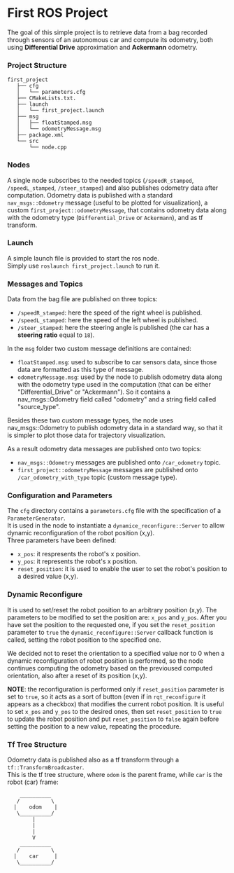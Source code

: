 # First ROS Project

The goal of this simple project is to retrieve data from a bag recorded through sensors of an autonomous car and compute its odometry, both using **Differential Drive** approximation and **Ackermann** odometry.

### Project Structure
```
first_project  
   ├── cfg  
   │   └── parameters.cfg  
   ├── CMakeLists.txt. 
   ├── launch  
   │   └── first_project.launch  
   ├── msg  
   │   ├── floatStamped.msg  
   │   └── odometryMessage.msg  
   ├── package.xml  
   └── src  
       └── node.cpp  
```

### Nodes
A single node subscribes to the needed topics (`/speedR_stamped`, `/speedL_stamped`, `/steer_stamped`) and also publishes odometry data after computation. Odometry data is published with a standard `nav_msgs::Odometry` message (useful to be plotted for visualization), a custom `first_project::odometryMessage`, that contains odometry data along with the odometry type (`Differential_Drive` or `Ackermann`), and as tf transform.

### Launch
A simple launch file is provided to start the ros node.  
Simply use `roslaunch first_project.launch` to run it.

### Messages and Topics
Data from the bag file are published on three topics:
  * `/speedR_stamped`: here the speed of the right wheel is published.
  * `/speedL_stamped`: here the speed of the left wheel is published.
  * `/steer_stamped`: here the steering angle is published (the car has a **steering ratio** equal to `18`).
  
In the `msg` folder two custom message definitions are contained:
  * `floatStamped.msg`: used to subscribe to car sensors data, since those data are formatted as this type of message.
  * `odometryMessage.msg`: used by the node to publish odometry data along with the odometry type used in the computation (that can be either "Differential_Drive" or "Ackermann"). So it contains a nav_msgs::Odometry field called "odometry" and a string field called "source_type".  
  
Besides these two custom message types, the node uses nav_msgs::Odometry to publish odometry data in a standard way, so that it is simpler to plot those data for trajectory visualization.  
  
As a result odometry data messages are published onto two topics:
  * `nav_msgs::Odometry` messages are published onto `/car_odometry` topic.
  * `first_project::odometryMessage` messages are published onto `/car_odometry_with_type` topic (custom message type).

### Configuration and Parameters
The `cfg` directory contains a `parameters.cfg` file with the specification of a `ParameterGenerator`.  
It is used in the node to instantiate a `dynamice_reconfigure::Server` to allow dynamic reconfiguration of the robot position (x,y).  
Three parameters have been defined:
  * `x_pos`: it respresents the robot's x position.
  * `y_pos`: it represents the robot's x position.
  * `reset_position`: it is used to enable the user to set the robot's position to a desired value (x,y).

### Dynamic Reconfigure
It is used to set/reset the robot position to an arbitrary position (x,y). 
The parameters to be modified to set the position are: `x_pos` and `y_pos`. After you have set the position to the requested one, if you set the `reset_position` parameter to `true` the `dynamic_reconfigure::Server` callback function is called, setting the robot position to the specified one.  
  
We decided not to reset the orientation to a specified value nor to 0 when a dynamic reconfiguration of robot position is performed, so the node continues computing the odometry based on the previoused computed orientation, also after a reset of its position (x,y).  
  
**NOTE**: the reconfiguration is performed only if `reset_position` parameter is set to `true`, so it acts as a sort of button (even if in `rqt_reconfigure` it appears as a checkbox) that modifies the current robot position. It is useful to set `x_pos` and `y_pos` to the desired ones, then set `reset_position` to `true` to update the robot position and put `reset_position` to `false` again before setting the position to a new value, repeating the procedure.

### Tf Tree Structure
Odometry data is published also as a tf transform through a `tf::TransformBroadcaster`.  
This is the tf tree structure, where `odom` is the parent frame, while `car` is the robot (car) frame:  
```
    __________
   /          \
  |    odom    |
   \__________/
        |
        |
        |
        V
    __________
   /          \
  |    car     |
   \__________/
```
